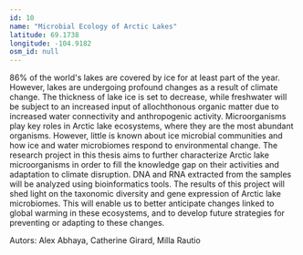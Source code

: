 ```yaml
---
id: 10
name: "Microbial Ecology of Arctic Lakes"
latitude: 69.1738
longitude: -104.9182
osm_id: null
---
```


86% of the world's lakes are covered by ice for at least part of the year. However, lakes are undergoing profound changes as a result of climate change. The thickness of lake ice is set to decrease, while freshwater will be subject to an increased input of allochthonous organic matter due to increased water connectivity and anthropogenic activity. Microorganisms play key roles in Arctic lake ecosystems, where they are the most abundant organisms. However, little is known about ice microbial communities and how ice and water microbiomes respond to environmental change. The research project in this thesis aims to further characterize Arctic lake microorganisms in order to fill the knowledge gap on their activities and adaptation to climate disruption. DNA and RNA extracted from the samples will be analyzed using bioinformatics tools. The results of this project will shed light on the taxonomic diversity and gene expression of Arctic lake microbiomes. This will enable us to better anticipate changes linked to global warming in these ecosystems, and to develop future strategies for preventing or adapting to these changes.

Autors: Alex Abhaya, Catherine Girard, Milla Rautio
